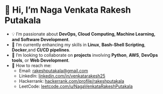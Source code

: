 # 👋 Hi, I’m Naga Venkata Rakesh Putakala

- 💡 I’m passionate about **DevOps, Cloud Computing, Machine Learning, and Software Development**.
- 🌱 I’m currently enhancing my skills in **Linux**, **Bash-Shell Scripting**, **Docker**,and **CI/CD pipelines**.
- 💖 I’m looking to collaborate on **projects** involving **Python**, **AWS**, **DevOps tools**, or **Web Development**.
- 📢 How to reach me:
  - Email: [rakeshputakala@gmail.com](mailto:rakeshputakala@gmail.com)
  - LinkedIn: [linkedin.com/in/venkatarakesh25](https://linkedin.com/in/venkatarakesh25)
  - Hackerrank: [hackerrank.com/profile/rakeshputakala](https://www.hackerrank.com/profile/rakeshputakala)
  - LeetCode: [leetcode.com/u/NagaVenkataRakeshPutakala](https://leetcode.com/u/NagaVenkataRakeshPutakala)


